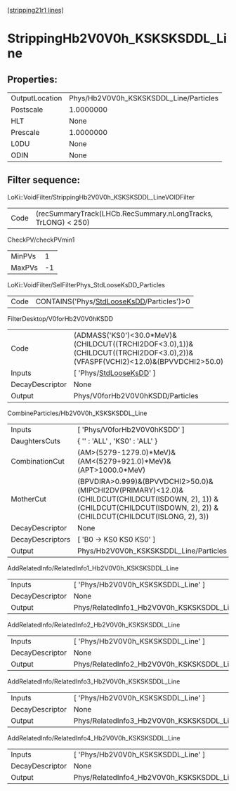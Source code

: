 [[stripping21r1 lines]](./stripping21r1-index)

# StrippingHb2V0V0h_KSKSKSDDL_Line

## Properties:

|                |                                        |
|----------------|----------------------------------------|
| OutputLocation | Phys/Hb2V0V0h_KSKSKSDDL_Line/Particles |
| Postscale      | 1.0000000                              |
| HLT            | None                                   |
| Prescale       | 1.0000000                              |
| L0DU           | None                                   |
| ODIN           | None                                   |

## Filter sequence:

LoKi::VoidFilter/StrippingHb2V0V0h_KSKSKSDDL_LineVOIDFilter

|      |                                                               |
|------|---------------------------------------------------------------|
| Code | (recSummaryTrack(LHCb.RecSummary.nLongTracks, TrLONG) \< 250) |

CheckPV/checkPVmin1

|        |     |
|--------|-----|
| MinPVs | 1   |
| MaxPVs | -1  |

LoKi::VoidFilter/SelFilterPhys_StdLooseKsDD_Particles

|      |                                                                                            |
|------|--------------------------------------------------------------------------------------------|
| Code | CONTAINS('Phys/[StdLooseKsDD](./stripping21r1-commonparticles-stdlooseksdd)/Particles')\>0 |

FilterDesktop/V0forHb2V0V0hKSDD

|                 |                                                                                                                                  |
|-----------------|----------------------------------------------------------------------------------------------------------------------------------|
| Code            | (ADMASS('KS0')\<30.0\*MeV)&(CHILDCUT((TRCHI2DOF\<3.0),1))&(CHILDCUT((TRCHI2DOF\<3.0),2))&(VFASPF(VCHI2)\<12.0)&(BPVVDCHI2\>50.0) |
| Inputs          | [ 'Phys/[StdLooseKsDD](./stripping21r1-commonparticles-stdlooseksdd)' ]                                                        |
| DecayDescriptor | None                                                                                                                             |
| Output          | Phys/V0forHb2V0V0hKSDD/Particles                                                                                                 |

CombineParticles/Hb2V0V0h_KSKSKSDDL_Line

|                  |                                                                                                                                                                             |
|------------------|-----------------------------------------------------------------------------------------------------------------------------------------------------------------------------|
| Inputs           | [ 'Phys/V0forHb2V0V0hKSDD' ]                                                                                                                                              |
| DaughtersCuts    | { '' : 'ALL' , 'KS0' : 'ALL' }                                                                                                                                              |
| CombinationCut   | (AM\>(5279-1279.0)\*MeV)&(AM\<(5279+921.0)\*MeV)&(APT\>1000.0\*MeV)                                                                                                         |
| MotherCut        | (BPVDIRA\>0.999)&(BPVVDCHI2\>50.0)&(MIPCHI2DV(PRIMARY)\<12.0)& (CHILDCUT(CHILDCUT(ISDOWN, 2), 1)) & (CHILDCUT(CHILDCUT(ISDOWN, 2), 2)) & (CHILDCUT(CHILDCUT(ISLONG, 2), 3)) |
| DecayDescriptor  | None                                                                                                                                                                        |
| DecayDescriptors | [ 'B0 -\> KS0 KS0 KS0' ]                                                                                                                                                  |
| Output           | Phys/Hb2V0V0h_KSKSKSDDL_Line/Particles                                                                                                                                      |

AddRelatedInfo/RelatedInfo1_Hb2V0V0h_KSKSKSDDL_Line

|                 |                                                     |
|-----------------|-----------------------------------------------------|
| Inputs          | [ 'Phys/Hb2V0V0h_KSKSKSDDL_Line' ]                |
| DecayDescriptor | None                                                |
| Output          | Phys/RelatedInfo1_Hb2V0V0h_KSKSKSDDL_Line/Particles |

AddRelatedInfo/RelatedInfo2_Hb2V0V0h_KSKSKSDDL_Line

|                 |                                                     |
|-----------------|-----------------------------------------------------|
| Inputs          | [ 'Phys/Hb2V0V0h_KSKSKSDDL_Line' ]                |
| DecayDescriptor | None                                                |
| Output          | Phys/RelatedInfo2_Hb2V0V0h_KSKSKSDDL_Line/Particles |

AddRelatedInfo/RelatedInfo3_Hb2V0V0h_KSKSKSDDL_Line

|                 |                                                     |
|-----------------|-----------------------------------------------------|
| Inputs          | [ 'Phys/Hb2V0V0h_KSKSKSDDL_Line' ]                |
| DecayDescriptor | None                                                |
| Output          | Phys/RelatedInfo3_Hb2V0V0h_KSKSKSDDL_Line/Particles |

AddRelatedInfo/RelatedInfo4_Hb2V0V0h_KSKSKSDDL_Line

|                 |                                                     |
|-----------------|-----------------------------------------------------|
| Inputs          | [ 'Phys/Hb2V0V0h_KSKSKSDDL_Line' ]                |
| DecayDescriptor | None                                                |
| Output          | Phys/RelatedInfo4_Hb2V0V0h_KSKSKSDDL_Line/Particles |
